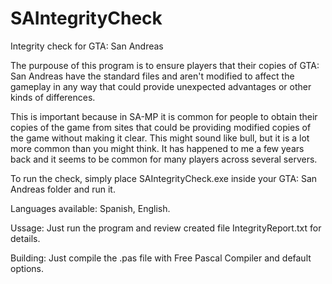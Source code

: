 # SAIntegrityCheck
Integrity check for GTA: San Andreas

The purpouse of this program is to ensure players that their copies of GTA: San Andreas have the standard files and aren't modified to affect the gameplay in any way that could provide unexpected advantages or other kinds of differences. 

This is important because in SA-MP it is common for people to obtain their copies of the game from sites that could be providing modified copies of the game without making it clear. This might sound like bull, but it is a lot more common than you might think. It has happened to me a few years back and it seems to be common for many players across several servers.

To run the check, simply place SAIntegrityCheck.exe inside your GTA: San Andreas folder and run it.

Languages available: Spanish, English.

Ussage: Just run the program and review created file IntegrityReport.txt for details.

Building: Just compile the .pas file with Free Pascal Compiler and default options.
